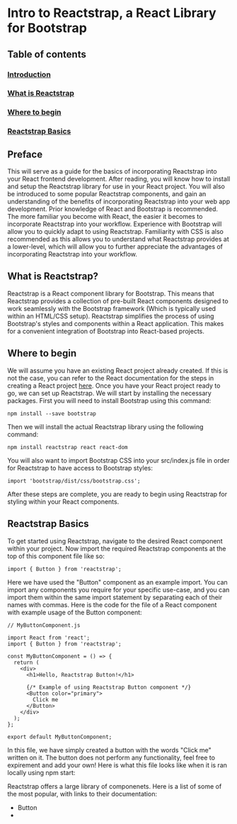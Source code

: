 # Intro to Reactstrap, a React Library for Bootstrap

## Table of contents
### [Introduction](#what-is-reactstrap?-1)
### [What is Reactstrap](#what-is-reactstrap?-1)
### [Where to begin](#where-to-begin-1)
### [Reactstrap Basics](#reactstrap-basics-1)

## Preface
This will serve as a guide for the basics of incorporating Reactstrap into your React frontend development. After reading, you will know how to install and setup the Reactstrap library for use in your React project. You will also be introduced to some popular Reactstrap components, and gain an understanding of the benefits of incorporating Reactstrap into your web app development. Prior knowledge of React and Bootstrap is recommended. The more familiar you become with React, the easier it becomes to incorporate Reactstrap into your workflow. Experience with Bootstrap will allow you to quickly adapt to using Reactstrap. Familiarity with CSS is also recommended as this allows you to understand what Reactstrap provides at a lower-level, which will allow you to further appreciate the advantages of incorporating Reactstrap into your workflow.
## What is Reactstrap?
Reactstrap is a React component library for Bootstrap. This means that Reactstrap provides a collection of pre-built React components designed to work seamlessly with the Bootstrap framework (Which is typically used within an HTML/CSS setup). Reactstrap simplifies the process of using Bootstrap's styles and components within a React application. This makes for a convenient integration of Bootstrap into React-based projects.
## Where to begin
We will assume you have an existing React project already created. If this is not the case, you can refer to the React documentation for the steps in creating a React project [here](https://react.dev/learn/start-a-new-react-project). Once you have your React project ready to go, we can set up Reactstrap. We will start by installing the necessary packages. First you will need to install Bootstrap using this command: 

```
npm install --save bootstrap
```
Then we will install the actual Reactstrap library using the following command:

```
npm install reactstrap react react-dom
```

You will also want to import Bootstrap CSS into your src/index.js file in order for Reactstrap to have access to Bootstrap styles:

```
import 'bootstrap/dist/css/bootstrap.css';
```
After these steps are complete, you are ready to begin using Reactstrap for styling within your React components.
## Reactstrap Basics
To get started using Reactstrap, navigate to the desired React component within your project. Now import the required Reactstrap components at the top of this component file like so:
```
import { Button } from 'reactstrap';
```
Here we have used the "Button" component as an example import. You can import any components you require for your specific use-case, and you can import them within the same import statement by separating each of their names with commas. Here is the code for the file of a React component with example usage of the Button component:
```
// MyButtonComponent.js

import React from 'react';
import { Button } from 'reactstrap';

const MyButtonComponent = () => {
  return (
    <div>
      <h1>Hello, Reactstrap Button!</h1>

      {/* Example of using Reactstrap Button component */}
      <Button color="primary">
        Click me
      </Button>
    </div>
  );
};

export default MyButtonComponent;
```
In this file, we have simply created a button with the words "Click me" written on it. The button does not perform any functionality, feel free to expirement and add your own!
Here is what this file looks like when it is ran locally using npm start:


Reactstrap offers a large library of componenets. Here is a list of some of the most popular, with links to their documentation:
- Button
- 
